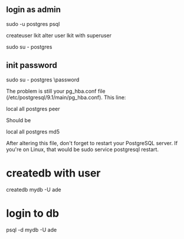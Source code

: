 ## login as admin
sudo -u postgres psql

createuser lkit
alter user lkit with superuser

sudo su - postgres


## init password
sudo su - postgres
\password


The problem is still your pg_hba.conf file (/etc/postgresql/9.1/main/pg_hba.conf). This line:

local   all             postgres                                peer

Should be

local   all             postgres                                md5

After altering this file, don't forget to restart your PostgreSQL server. If you're on Linux, that would be sudo service postgresql restart.


# createdb with user
createdb mydb -U ade

# login to db
psql -d mydb -U ade



